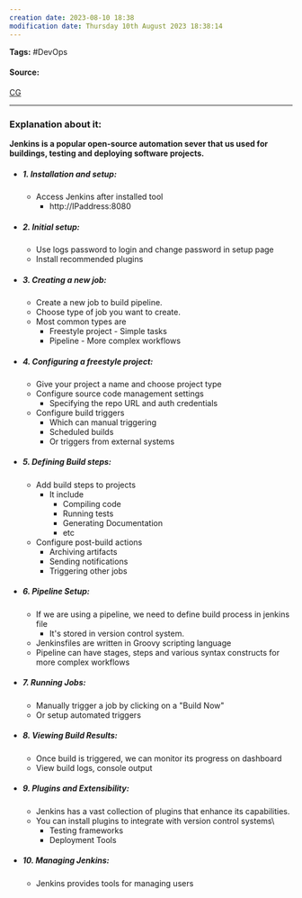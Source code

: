 ```yaml
---
creation date: 2023-08-10 18:38
modification date: Thursday 10th August 2023 18:38:14
---
```


**Tags:** #DevOps 

#### Source:
[CG](https://chat.openai.com/share/ecb51290-7dea-4e7a-a57c-7a94f5506b6b)

--------------------------------------

### Explanation about it:

**Jenkins is a popular open-source automation sever that us used for buildings, testing and deploying software projects.**

* ##### 1. Installation and setup:
	* Access Jenkins after installed tool
		* http://IPaddress:8080
* ##### 2. Initial setup:
	* Use logs password to login and change password in setup page
	* Install recommended plugins
* ##### 3. Creating a new job:
	* Create a new job to build pipeline.
	* Choose type of job you want to create.
	* Most common types are
		* Freestyle project - Simple tasks
		* Pipeline - More complex workflows
* ##### 4. Configuring a freestyle project:
	* Give your project a name and choose project type
	* Configure source code management settings
		* Specifying the repo URL and auth credentials
	* Configure build triggers
		* Which can manual triggering
		* Scheduled builds
		* Or triggers from external systems
* ##### 5. Defining Build steps:
	* Add build steps to projects
		* It include
			* Compiling code
			* Running tests
			* Generating Documentation
			* etc
	* Configure post-build actions
		* Archiving artifacts
		* Sending notifications
		* Triggering other jobs
* ##### 6. Pipeline Setup:
	* If we are using a pipeline, we need to define build process in jenkins file
		* It's stored in version control system.
	* Jenkinsfiles are written in Groovy scripting language
	* Pipeline can have stages, steps and various syntax constructs for more complex workflows
* ##### 7. Running Jobs:
	* Manually trigger a job by clicking on a "Build Now"
	* Or setup automated triggers
* ##### 8. Viewing Build Results:
	* Once build is triggered, we can monitor its progress on dashboard
	* View build logs, console output
* ##### 9. Plugins and Extensibility:
	* Jenkins has a vast collection of plugins that enhance its capabilities.
	* You can install plugins to integrate with version control systems\
		* Testing frameworks
		* Deployment Tools
* ##### 10. Managing Jenkins:
	* Jenkins provides tools for managing users